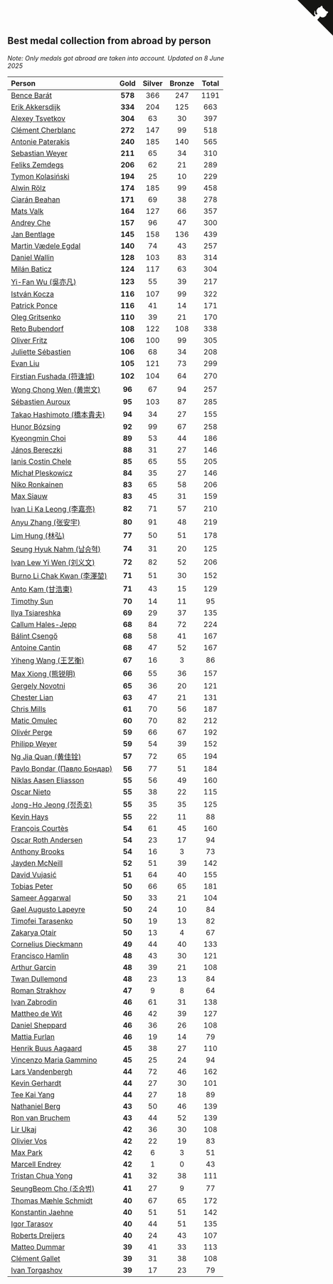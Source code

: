 ## Best medal collection from abroad by person

*Note: Only medals got abroad are taken into account.*
*Updated on  8 June 2025*

| Person | Gold | Silver | Bronze | Total |
| :--- | :--: | :--: | :--: | :--: |
| [Bence Barát](https://www.worldcubeassociation.org/persons/2008BARA01) | **578** | 366 | 247 | 1191 |
| [Erik Akkersdijk](https://www.worldcubeassociation.org/persons/2005AKKE01) | **334** | 204 | 125 | 663 |
| [Alexey Tsvetkov](https://www.worldcubeassociation.org/persons/2017TSVE02) | **304** | 63 | 30 | 397 |
| [Clément Cherblanc](https://www.worldcubeassociation.org/persons/2014CHER05) | **272** | 147 | 99 | 518 |
| [Antonie Paterakis](https://www.worldcubeassociation.org/persons/2012PATE01) | **240** | 185 | 140 | 565 |
| [Sebastian Weyer](https://www.worldcubeassociation.org/persons/2010WEYE02) | **211** | 65 | 34 | 310 |
| [Feliks Zemdegs](https://www.worldcubeassociation.org/persons/2009ZEMD01) | **206** | 62 | 21 | 289 |
| [Tymon Kolasiński](https://www.worldcubeassociation.org/persons/2016KOLA02) | **194** | 25 | 10 | 229 |
| [Alwin Rölz](https://www.worldcubeassociation.org/persons/2016ROLZ01) | **174** | 185 | 99 | 458 |
| [Ciarán Beahan](https://www.worldcubeassociation.org/persons/2012BEAH01) | **171** | 69 | 38 | 278 |
| [Mats Valk](https://www.worldcubeassociation.org/persons/2007VALK01) | **164** | 127 | 66 | 357 |
| [Andrey Che](https://www.worldcubeassociation.org/persons/2015CHEA01) | **157** | 96 | 47 | 300 |
| [Jan Bentlage](https://www.worldcubeassociation.org/persons/2010BENT01) | **145** | 158 | 136 | 439 |
| [Martin Vædele Egdal](https://www.worldcubeassociation.org/persons/2013EGDA02) | **140** | 74 | 43 | 257 |
| [Daniel Wallin](https://www.worldcubeassociation.org/persons/2013WALL03) | **128** | 103 | 83 | 314 |
| [Milán Baticz](https://www.worldcubeassociation.org/persons/2005BATI01) | **124** | 117 | 63 | 304 |
| [Yi-Fan Wu (吳亦凡)](https://www.worldcubeassociation.org/persons/2010WUIF01) | **123** | 55 | 39 | 217 |
| [István Kocza](https://www.worldcubeassociation.org/persons/2005KOCZ01) | **116** | 107 | 99 | 322 |
| [Patrick Ponce](https://www.worldcubeassociation.org/persons/2012PONC02) | **116** | 41 | 14 | 171 |
| [Oleg Gritsenko](https://www.worldcubeassociation.org/persons/2011GRIT01) | **110** | 39 | 21 | 170 |
| [Reto Bubendorf](https://www.worldcubeassociation.org/persons/2012BUBE01) | **108** | 122 | 108 | 338 |
| [Oliver Fritz](https://www.worldcubeassociation.org/persons/2014FRIT02) | **106** | 100 | 99 | 305 |
| [Juliette Sébastien](https://www.worldcubeassociation.org/persons/2014SEBA01) | **106** | 68 | 34 | 208 |
| [Evan Liu](https://www.worldcubeassociation.org/persons/2009LIUE01) | **105** | 121 | 73 | 299 |
| [Firstian Fushada (符逢城)](https://www.worldcubeassociation.org/persons/2015FUSH01) | **102** | 104 | 64 | 270 |
| [Wong Chong Wen (黄崇文)](https://www.worldcubeassociation.org/persons/2014WENW01) | **96** | 67 | 94 | 257 |
| [Sébastien Auroux](https://www.worldcubeassociation.org/persons/2008AURO01) | **95** | 103 | 87 | 285 |
| [Takao Hashimoto (橋本貴夫)](https://www.worldcubeassociation.org/persons/2007HASH01) | **94** | 34 | 27 | 155 |
| [Hunor Bózsing](https://www.worldcubeassociation.org/persons/2009BOZS01) | **92** | 99 | 67 | 258 |
| [Kyeongmin Choi](https://www.worldcubeassociation.org/persons/2017CHOI07) | **89** | 53 | 44 | 186 |
| [János Bereczki](https://www.worldcubeassociation.org/persons/2018BERE01) | **88** | 31 | 27 | 146 |
| [Ianis Costin Chele](https://www.worldcubeassociation.org/persons/2021CHEL01) | **85** | 65 | 55 | 205 |
| [Michał Pleskowicz](https://www.worldcubeassociation.org/persons/2009PLES01) | **84** | 35 | 27 | 146 |
| [Niko Ronkainen](https://www.worldcubeassociation.org/persons/2010RONK01) | **83** | 65 | 58 | 206 |
| [Max Siauw](https://www.worldcubeassociation.org/persons/2017SIAU02) | **83** | 45 | 31 | 159 |
| [Ivan Li Ka Leong (李嘉亮)](https://www.worldcubeassociation.org/persons/2015LEON02) | **82** | 71 | 57 | 210 |
| [Anyu Zhang (张安宇)](https://www.worldcubeassociation.org/persons/2012ZHAN08) | **80** | 91 | 48 | 219 |
| [Lim Hung (林弘)](https://www.worldcubeassociation.org/persons/2016HUNG08) | **77** | 50 | 51 | 178 |
| [Seung Hyuk Nahm (남승혁)](https://www.worldcubeassociation.org/persons/2013NAHM01) | **74** | 31 | 20 | 125 |
| [Ivan Lew Yi Wen (刘义文)](https://www.worldcubeassociation.org/persons/2012WENI01) | **72** | 82 | 52 | 206 |
| [Burno Li Chak Kwan (李澤堃)](https://www.worldcubeassociation.org/persons/2017KWAN05) | **71** | 51 | 30 | 152 |
| [Anto Kam (甘浩東)](https://www.worldcubeassociation.org/persons/2017TUNG13) | **71** | 43 | 15 | 129 |
| [Timothy Sun](https://www.worldcubeassociation.org/persons/2007SUNT01) | **70** | 14 | 11 | 95 |
| [Ilya Tsiareshka](https://www.worldcubeassociation.org/persons/2012TERE01) | **69** | 29 | 37 | 135 |
| [Callum Hales-Jepp](https://www.worldcubeassociation.org/persons/2012HALE01) | **68** | 84 | 72 | 224 |
| [Bálint Csengő](https://www.worldcubeassociation.org/persons/2019CSEN01) | **68** | 58 | 41 | 167 |
| [Antoine Cantin](https://www.worldcubeassociation.org/persons/2010CANT02) | **68** | 47 | 52 | 167 |
| [Yiheng Wang (王艺衡)](https://www.worldcubeassociation.org/persons/2019WANY36) | **67** | 16 | 3 | 86 |
| [Max Xiong (熊锐明)](https://www.worldcubeassociation.org/persons/2015XION03) | **66** | 55 | 36 | 157 |
| [Gergely Novotni](https://www.worldcubeassociation.org/persons/2016NOVO01) | **65** | 36 | 20 | 121 |
| [Chester Lian](https://www.worldcubeassociation.org/persons/2009LIAN03) | **63** | 47 | 21 | 131 |
| [Chris Mills](https://www.worldcubeassociation.org/persons/2014MILL04) | **61** | 70 | 56 | 187 |
| [Matic Omulec](https://www.worldcubeassociation.org/persons/2010OMUL02) | **60** | 70 | 82 | 212 |
| [Olivér Perge](https://www.worldcubeassociation.org/persons/2007PERG01) | **59** | 66 | 67 | 192 |
| [Philipp Weyer](https://www.worldcubeassociation.org/persons/2010WEYE01) | **59** | 54 | 39 | 152 |
| [Ng Jia Quan (黄佳铨)](https://www.worldcubeassociation.org/persons/2015QUAN03) | **57** | 72 | 65 | 194 |
| [Pavlo Bondar (Павло Бондар)](https://www.worldcubeassociation.org/persons/2018BOND03) | **56** | 77 | 51 | 184 |
| [Niklas Aasen Eliasson](https://www.worldcubeassociation.org/persons/2021ELIA01) | **55** | 56 | 49 | 160 |
| [Oscar Nieto](https://www.worldcubeassociation.org/persons/2014NIET03) | **55** | 38 | 22 | 115 |
| [Jong-Ho Jeong (정종호)](https://www.worldcubeassociation.org/persons/2008JONG03) | **55** | 35 | 35 | 125 |
| [Kevin Hays](https://www.worldcubeassociation.org/persons/2009HAYS01) | **55** | 22 | 11 | 88 |
| [François Courtès](https://www.worldcubeassociation.org/persons/2008COUR01) | **54** | 61 | 45 | 160 |
| [Oscar Roth Andersen](https://www.worldcubeassociation.org/persons/2008ANDE02) | **54** | 23 | 17 | 94 |
| [Anthony Brooks](https://www.worldcubeassociation.org/persons/2008SEAR01) | **54** | 16 | 3 | 73 |
| [Jayden McNeill](https://www.worldcubeassociation.org/persons/2012MCNE01) | **52** | 51 | 39 | 142 |
| [David Vujasić](https://www.worldcubeassociation.org/persons/2015VUJA01) | **51** | 64 | 40 | 155 |
| [Tobias Peter](https://www.worldcubeassociation.org/persons/2014PETE03) | **50** | 66 | 65 | 181 |
| [Sameer Aggarwal](https://www.worldcubeassociation.org/persons/2017AGGA01) | **50** | 33 | 21 | 104 |
| [Gael Augusto Lapeyre](https://www.worldcubeassociation.org/persons/2018LAPE01) | **50** | 24 | 10 | 84 |
| [Timofei Tarasenko](https://www.worldcubeassociation.org/persons/2019TARA09) | **50** | 19 | 13 | 82 |
| [Zakarya Otair](https://www.worldcubeassociation.org/persons/2021OTAI01) | **50** | 13 | 4 | 67 |
| [Cornelius Dieckmann](https://www.worldcubeassociation.org/persons/2009DIEC01) | **49** | 44 | 40 | 133 |
| [Francisco Hamlin](https://www.worldcubeassociation.org/persons/2012HAML01) | **48** | 43 | 30 | 121 |
| [Arthur Garcin](https://www.worldcubeassociation.org/persons/2014GARC27) | **48** | 39 | 21 | 108 |
| [Twan Dullemond](https://www.worldcubeassociation.org/persons/2018DULL01) | **48** | 23 | 13 | 84 |
| [Roman Strakhov](https://www.worldcubeassociation.org/persons/2012STRA02) | **47** | 9 | 8 | 64 |
| [Ivan Zabrodin](https://www.worldcubeassociation.org/persons/2012ZABR01) | **46** | 61 | 31 | 138 |
| [Mattheo de Wit](https://www.worldcubeassociation.org/persons/2015WITM01) | **46** | 42 | 39 | 127 |
| [Daniel Sheppard](https://www.worldcubeassociation.org/persons/2009SHEP01) | **46** | 36 | 26 | 108 |
| [Mattia Furlan](https://www.worldcubeassociation.org/persons/2013FURL01) | **46** | 19 | 14 | 79 |
| [Henrik Buus Aagaard](https://www.worldcubeassociation.org/persons/2006BUUS01) | **45** | 38 | 27 | 110 |
| [Vincenzo Maria Gammino](https://www.worldcubeassociation.org/persons/2016GAMM01) | **45** | 25 | 24 | 94 |
| [Lars Vandenbergh](https://www.worldcubeassociation.org/persons/2003VAND01) | **44** | 72 | 46 | 162 |
| [Kevin Gerhardt](https://www.worldcubeassociation.org/persons/2013GERH01) | **44** | 27 | 30 | 101 |
| [Tee Kai Yang](https://www.worldcubeassociation.org/persons/2017YANG59) | **44** | 27 | 18 | 89 |
| [Nathaniel Berg](https://www.worldcubeassociation.org/persons/2012BERG04) | **43** | 50 | 46 | 139 |
| [Ron van Bruchem](https://www.worldcubeassociation.org/persons/2003BRUC01) | **43** | 44 | 52 | 139 |
| [Lir Ukaj](https://www.worldcubeassociation.org/persons/2016UKAJ01) | **42** | 36 | 30 | 108 |
| [Olivier Vos](https://www.worldcubeassociation.org/persons/2016VOSO01) | **42** | 22 | 19 | 83 |
| [Max Park](https://www.worldcubeassociation.org/persons/2012PARK03) | **42** | 6 | 3 | 51 |
| [Marcell Endrey](https://www.worldcubeassociation.org/persons/2007ENDR01) | **42** | 1 | 0 | 43 |
| [Tristan Chua Yong](https://www.worldcubeassociation.org/persons/2016YONG02) | **41** | 32 | 38 | 111 |
| [SeungBeom Cho (조승범)](https://www.worldcubeassociation.org/persons/2012CHOS01) | **41** | 27 | 9 | 77 |
| [Thomas Mæhle Schmidt](https://www.worldcubeassociation.org/persons/2013SCHM02) | **40** | 67 | 65 | 172 |
| [Konstantin Jaehne](https://www.worldcubeassociation.org/persons/2015JAEH01) | **40** | 51 | 51 | 142 |
| [Igor Tarasov](https://www.worldcubeassociation.org/persons/2016TARA04) | **40** | 44 | 51 | 135 |
| [Roberts Dreijers](https://www.worldcubeassociation.org/persons/2018DREI02) | **40** | 24 | 43 | 107 |
| [Matteo Dummar](https://www.worldcubeassociation.org/persons/2017DUMM01) | **39** | 41 | 33 | 113 |
| [Clément Gallet](https://www.worldcubeassociation.org/persons/2004GALL02) | **39** | 31 | 38 | 108 |
| [Ivan Torgashov](https://www.worldcubeassociation.org/persons/2011TORG01) | **39** | 17 | 23 | 79 |


<a href="https://github.com/jonatanklosko/wca_statistics" class="github-corner" aria-label="View source on Github"><svg width="80" height="80" viewBox="0 0 250 250" style="fill:#151513; color:#fff; position: absolute; top: 0; border: 0; right: 0;" aria-hidden="true"><path d="M0,0 L115,115 L130,115 L142,142 L250,250 L250,0 Z"></path><path d="M128.3,109.0 C113.8,99.7 119.0,89.6 119.0,89.6 C122.0,82.7 120.5,78.6 120.5,78.6 C119.2,72.0 123.4,76.3 123.4,76.3 C127.3,80.9 125.5,87.3 125.5,87.3 C122.9,97.6 130.6,101.9 134.4,103.2" fill="currentColor" style="transform-origin: 130px 106px;" class="octo-arm"></path><path d="M115.0,115.0 C114.9,115.1 118.7,116.5 119.8,115.4 L133.7,101.6 C136.9,99.2 139.9,98.4 142.2,98.6 C133.8,88.0 127.5,74.4 143.8,58.0 C148.5,53.4 154.0,51.2 159.7,51.0 C160.3,49.4 163.2,43.6 171.4,40.1 C171.4,40.1 176.1,42.5 178.8,56.2 C183.1,58.6 187.2,61.8 190.9,65.4 C194.5,69.0 197.7,73.2 200.1,77.6 C213.8,80.2 216.3,84.9 216.3,84.9 C212.7,93.1 206.9,96.0 205.4,96.6 C205.1,102.4 203.0,107.8 198.3,112.5 C181.9,128.9 168.3,122.5 157.7,114.1 C157.9,116.9 156.7,120.9 152.7,124.9 L141.0,136.5 C139.8,137.7 141.6,141.9 141.8,141.8 Z" fill="currentColor" class="octo-body"></path></svg></a><style>.github-corner:hover .octo-arm{animation:octocat-wave 560ms ease-in-out}@keyframes octocat-wave{0%,100%{transform:rotate(0)}20%,60%{transform:rotate(-25deg)}40%,80%{transform:rotate(10deg)}}@media (max-width:500px){.github-corner:hover .octo-arm{animation:none}.github-corner .octo-arm{animation:octocat-wave 560ms ease-in-out}}</style>
